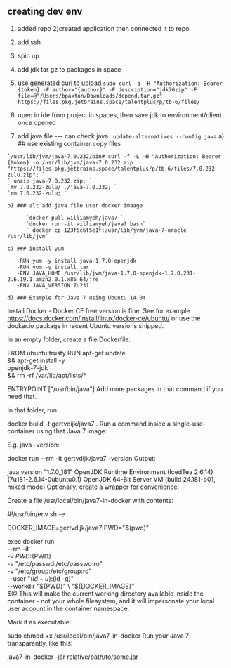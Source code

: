 ## creating dev env
  1) added repo
  2)created application then connected it to repo
  3) add ssh
  4) spin up 
  5) add jdk tar gz to packages in space
  6) use generated curl to upload 
      `sudo curl -i -H "Authorization: Bearer {token} -F author="{author}" -F description="jdk7Gzip" -F file=@"/Users/bpaxton/Downloads/depend.tar.gz" https://files.pkg.jetbrains.space/talentplus/p/tb-6/files/`
  7) open in ide from project in spaces, then save jdk to environment/client once opened    
  
  8) add java file --- can check java ` update-alternatives --config java`
    a) ## use existing container copy files
    
    `/usr/lib/jvm/java-7.0.232/bin# curl -f -L -H "Authorization: Bearer {token} -o /usr/lib/jvm/java-7.0.232.zip "https://files.pkg.jetbrains.space/talentplus/p/tb-6/files/7.0.232-zulu.zip"; `
    ` unzip java-7.0.232.zip; `
    `mv 7.0.232-zulu/ ./java-7.0.232; `
    `rm 7.0.232-zulu; `
    
    b) ### alt add java file user docker imaage
    
          `docker pull williamyeh/java7 `
          `docker run -it williamyeh/java7 bash`
          ` docker cp 123f5c6f5e1f:/usr/lib/jvm/java-7-oracle /usr/lib/jvm`
     
    c) ### install yum
    
       -RUN yum -y install java-1.7.0-openjdk
       -RUN yum -y install tar
       -ENV JAVA_HOME /usr/lib/jvm/java-1.7.0-openjdk-1.7.0.231-2.6.19.1.amzn2.0.1.x86_64/jre
       -ENV JAVA_VERSION 7u231
       
    d) ### Example for Java 7 using Ubuntu 14.04
    
Install Docker - Docker CE free version is fine. See for example https://docs.docker.com/install/linux/docker-ce/ubuntu/ or use the docker.io package in recent Ubuntu versions shipped.

In an empty folder, create a file Dockerfile:

FROM ubuntu:trusty
RUN apt-get update \
    && apt-get install -y \
        openjdk-7-jdk \
    && rm -rf /var/lib/apt/lists/*

ENTRYPOINT ["/usr/bin/java"]
Add more packages in that command if you need that.

In that folder, run:

docker build -t gertvdijk/java7 .
Run a command inside a single-use-container using that Java 7 image:

E.g. java -version:

docker run --rm -it gertvdijk/java7 -version
Output:

java version "1.7.0_181"
OpenJDK Runtime Environment (IcedTea 2.6.14) (7u181-2.6.14-0ubuntu0.1)
OpenJDK 64-Bit Server VM (build 24.181-b01, mixed mode)
Optionally, create a wrapper for convenience.

Create a file /usr/local/bin/java7-in-docker with contents:

#!/usr/bin/env sh -e

DOCKER_IMAGE=gertvdijk/java7
PWD="$(pwd)"

exec docker run \
  --rm -it \
  -v ${PWD}:${PWD} \
  -v "/etc/passwd:/etc/passwd:ro" \
  -v "/etc/group:/etc/group:ro" \
  --user "$(id -u):$(id -g)" \
  --workdir "${PWD}" \
  "${DOCKER_IMAGE}" \
  $@
This will make the current working directory available inside the container - not your whole filesystem, and it will impersonate your local user account in the container namespace.

Mark it as executable:

sudo chmod +x /usr/local/bin/java7-in-docker
Run your Java 7 transparently, like this:

java7-in-docker -jar relative/path/to/some.jar
